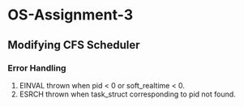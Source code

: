 # OS-Assignment-3

## Modifying CFS Scheduler

### Error Handling
1. EINVAL thrown when pid < 0 or soft_realtime < 0.
2. ESRCH thrown when task_struct corresponding to pid not found.
